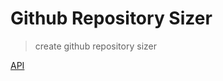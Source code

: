 # Github Repository Sizer

> create github repository sizer

[API](https://api.github.com/repos/dimaslanjaka/static-blog-generator)
